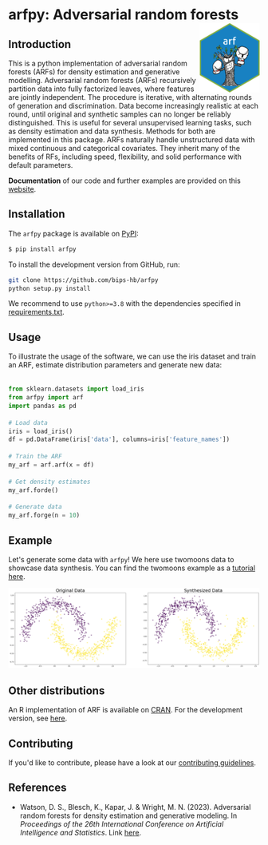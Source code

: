 # arfpy: Adversarial random forests <a href='https://bips-hb.github.io/arfpy/'><img src='docs/figures/logo.png' align="right" height="139" /></a>


## Introduction
This is a python implementation of adversarial random forests (ARFs) for density estimation and generative modelling. Adversarial random forests (ARFs) recursively partition data into fully factorized leaves, where features are jointly independent. The procedure is iterative, with alternating rounds of generation and discrimination. Data become increasingly realistic at each round, until original and synthetic samples can no longer be reliably distinguished. This is useful for several unsupervised learning tasks, such as density estimation and data synthesis. Methods for both are implemented in this package. ARFs naturally handle unstructured data with mixed continuous and categorical covariates. They inherit many of the benefits of RFs, including speed, flexibility, and solid performance with default parameters. 

**Documentation** of our code and further examples are provided on this [website](https://bips-hb.github.io/arfpy/). 

## Installation
The `arfpy` package is available on [PyPI](https://pypi.org/project/arfpy/):
```bash
$ pip install arfpy
```
To install the development version from GitHub, run:
```bash
git clone https://github.com/bips-hb/arfpy
python setup.py install
```
We recommend to use `python>=3.8` with the dependencies specified in [requirements.txt](https://github.com/bips-hb/arfpy/blob/master/requirements.txt). 

## Usage
To illustrate the usage of the software, we can use the iris dataset and train an ARF, estimate distribution parameters and generate new data:

```python

from sklearn.datasets import load_iris
from arfpy import arf
import pandas as pd

# Load data
iris = load_iris() 
df = pd.DataFrame(iris['data'], columns=iris['feature_names'])

# Train the ARF
my_arf = arf.arf(x = df)

# Get density estimates
my_arf.forde()

# Generate data
my_arf.forge(n = 10)

```
## Example
Let's generate some data with `arfpy`! We here use twomoons data to showcase data synthesis. You can find the twomoons example as a [tutorial here](https://bips-hb.github.io/arfpy/examples/twomoons.html).

![image info](https://github.com/bips-hb/arfpy/blob/GitHubPages/_images/examples_twomoons_11_01.png)

## Other distributions
An R implementation of ARF is available on [CRAN](https://cran.r-project.org/web/packages/arf/index.html). For the development version, see [here](https://github.com/bips-hb/arf/).

## Contributing
If you'd like to contribute, please have a look at our [contributing guidelines](https://github.com/bips-hb/arfpy/blob/master/CONTRIBUTING.md).

## References
* Watson, D. S., Blesch, K., Kapar, J. & Wright, M. N. (2023). Adversarial random forests for density estimation and generative modeling. In *Proceedings of the 26th International Conference on Artificial Intelligence and Statistics*. Link [here](https://proceedings.mlr.press/v206/watson23a.html).

